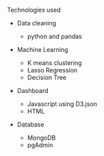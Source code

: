 Technologies used

- Data cleaning
    - python and pandas 

- Machine Learning
    - K means clustering
    - Lasso Regression
    - Decision Tree

- Dashboard
    - Javascript using D3.json
    - HTML

- Database
    - MongoDB
    - pgAdmin
